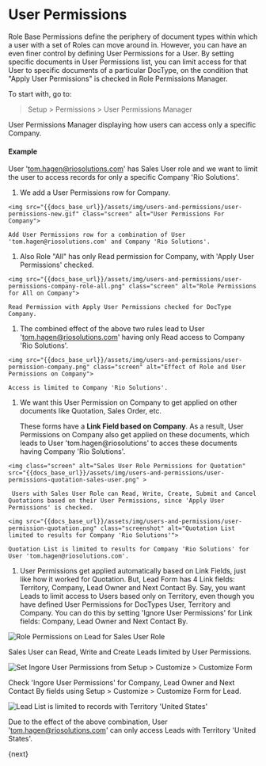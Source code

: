 # User Permissions

Role Base Permissions define the periphery of document types within which a user with a set of Roles can move around in. However, you can have an even finer control by defining User Permissions for a User. By setting specific documents in User Permissions list, you can limit access for that User to specific documents of a particular DocType, on the condition that "Apply User Permissions" is checked in Role Permissions Manager.

To start with, go to:

> Setup > Permissions > User Permissions Manager

User Permissions Manager displaying how users can access only a specific Company.

#### Example

User 'tom.hagen@riosolutions.com' has Sales User role and we want to limit the user to access records for only a specific Company 'Rio Solutions'.

  1. We add a User Permissions row for Company.
	
	<img src="{{docs_base_url}}/assets/img/users-and-permissions/user-permissions-new.gif" class="screen" alt="User Permissions For Company">

	Add User Permissions row for a combination of User 'tom.hagen@riosolutions.com' and Company 'Rio Solutions'.

  1. Also Role "All" has only Read permission for Company, with 'Apply User Permissions' checked.
	
	<img src="{{docs_base_url}}/assets/img/users-and-permissions/user-permissions-company-role-all.png" class="screen" alt="Role Permissions for All on Company">

	Read Permission with Apply User Permissions checked for DocType Company.

  1. The combined effect of the above two rules lead to User 'tom.hagen@riosolutions.com' having only Read access to Company 'Rio Solutions'.
	
	<img src="{{docs_base_url}}/assets/img/users-and-permissions/user-permission-company.png" class="screen" alt="Effect of Role and User Permissions on Company">
	
	Access is limited to Company 'Rio Solutions'.

  1. We want this User Permission on Company to get applied on other documents like Quotation, Sales Order, etc.
	 
	 These forms have a **Link Field based on Company**. As a result, User Permissions on Company also get applied on these documents, which leads to User 'tom.hagen@riosolutions' to acces these documents having Company 'Rio Solutions'.

    <img class="screen" alt="Sales User Role Permissions for Quotation" src="{{docs_base_url}}/assets/img/users-and-permissions/user-permissions-quotation-sales-user.png" >
	 
	 Users with Sales User Role can Read, Write, Create, Submit and Cancel Quotations based on their User Permissions, since 'Apply User Permissions' is checked.

	<img src="{{docs_base_url}}/assets/img/users-and-permissions/user-permission-quotation.png" class="screenshot" alt="Quotation List limited to results for Company 'Rio Solutions'">

	Quotation List is limited to results for Company 'Rio Solutions' for User 'tom.hagen@riosolutions.com'.

  1. User Permissions get applied automatically based on Link Fields, just like how it worked for Quotation. But, Lead Form has 4 Link fields: Territory, Company, Lead Owner and Next Contact By. Say, you want Leads to limit access to Users based only on Territory, even though you have defined User Permissions for DocTypes User, Territory and Company. You can do this by setting 'Ignore User Permissions' for Link fields: Company, Lead Owner and Next Contact By.  
    
<img src="{{docs_base_url}}/assets/img/users-and-permissions/user-permissions-lead-role-permissions.png" class="screen" alt="Role Permissions on Lead for Sales User Role">

Sales User can Read, Write and Create Leads limited by User Permissions.

<img src="{{docs_base_url}}/assets/img/users-and-permissions/user-permissions-ignore-user-permissions.png" class="screenshot" alt="Set Ingore User Permissions from Setup > Customize > Customize Form">	

Check 'Ingore User Permissions' for Company, Lead Owner and Next Contact By fields using Setup > Customize > Customize Form for Lead.

<img src="{{docs_base_url}}/assets/img/users-and-permissions/permissions-lead-list.png" class="screenshot" alt="Lead List is limited to records with Territory 'United States'">	

Due to the effect of the above combination, User 'tom.hagen@riosolutions.com' can only access Leads with Territory 'United States'.

{next}

